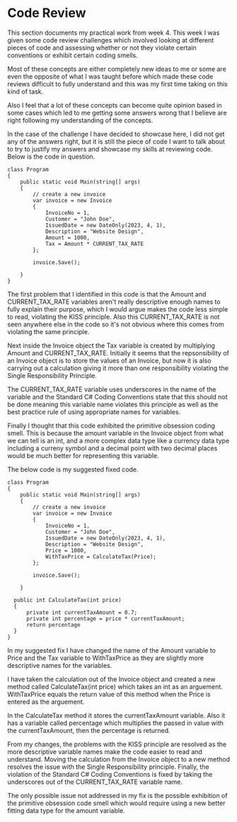 # Code Review

This section documents my practical work from week 4.  This week I was given some code review challenges which involved looking at different pieces of code and assessing whether or not they violate certain conventions or exhibit certain coding smells.

Most of these concepts are either completely new ideas to me or some are even the opposite of what I was taught before which made these code reviews difficult to fully understand and this was my first time taking on this kind of task.

Also I feel that a lot of these concepts can become quite opinion based in some cases which led to me getting some answers wrong that I believe are right following my understanding of the concepts.

In the case of the challenge I have decided to showcase here, I did not get any of the answers right, but it is still the piece of code I want to talk about to try to justify my answers and showcase my skills at reviewing code.  Below is the code in question.

```
class Program
{
    public static void Main(string[] args)
    {
        // create a new invoice
        var invoice = new Invoice
        {
            InvoiceNo = 1,
            Customer = "John Doe",
            IssuedDate = new DateOnly(2023, 4, 1),
            Description = "Website Design",
            Amount = 1000,
            Tax = Amount * CURRENT_TAX_RATE
        };

        invoice.Save();

    }
} 
```

The first problem that I identified in this code is that the Amount and CURRENT_TAX_RATE variables aren't really descriptive enough names to fully explain their purpose, which I would argue makes the code less simple to read, violating the KISS principle.  Also this CURRENT_TAX_RATE is not seen anywhere else in the code so it's not obvious where this comes from violating the same principle.

Next inside the Invoice object the Tax variable is created by multiplying Amount and CURRENT_TAX_RATE.  Initially it seems that the repsonsibility of an Invoice object is to store the values of an Invoice, but now it is also carrying out a calculation giving it more than one responsibility violating the Single Responsibility Principle.

The CURRENT_TAX_RATE variable uses underscores in the name of the variable and the Standard C# Coding Conventions state that this should not be done meaning this variable name violates this principle as well as the best practice rule of using appropriate names for variables.

Finally I thought that this code exhibited the primitive obsession coding smell.  This is because the amount variable in the Invoice object from what we can tell is an int, and a more complex data type like a currency data type including a curreny symbol and a decimal point with two decimal places would be much better for representing this variable.

The below code is my suggested fixed code.

```
class Program
{
    public static void Main(string[] args)
    {
        // create a new invoice
        var invoice = new Invoice
        {
            InvoiceNo = 1,
            Customer = "John Doe",
            IssuedDate = new DateOnly(2023, 4, 1),
            Description = "Website Design",
            Price = 1000,
            WithTaxPrice = CalculateTax(Price);
        };

        invoice.Save();

    }

  public int CalculateTax(int price)
  {
      private int currentTaxAmount = 0.7;
      private int percentage = price * currentTaxAmount;
      return percentage
  }
}
```

In my suggested fix I have changed the name of the Amount variable to Price and the Tax variable to WithTaxPrice as they are slightly more descriptive names for the variables.

I have taken the calculation out of the Invoice object and created a new method called CalculateTax(int price) which takes an int as an arguement.  WithTaxPrice equals the return value of this method when the Price is entered as the arguement.

In the CalculateTax method it stores the currentTaxAmount variable.  Also it has a variable called percentage which multiplies the passed in value with the currentTaxAmount, then the percentage is returned.

From my changes, the problems with the KISS principle are resolved as the more descriptive variable names make the code easier to read and understand.  Moving the calculation from the Invoice object to a new method resolves the issue with the Single Responsibility principle.  Finally, the violation of the Standard C# Coding Conventions is fixed by taking the underscores out of the CURRENT_TAX_RATE variable name.

The only possible issue not addressed in my fix is the possible exhibition of the primitive obsession code smell which would require using a new better fitting data type for the amount variable.

